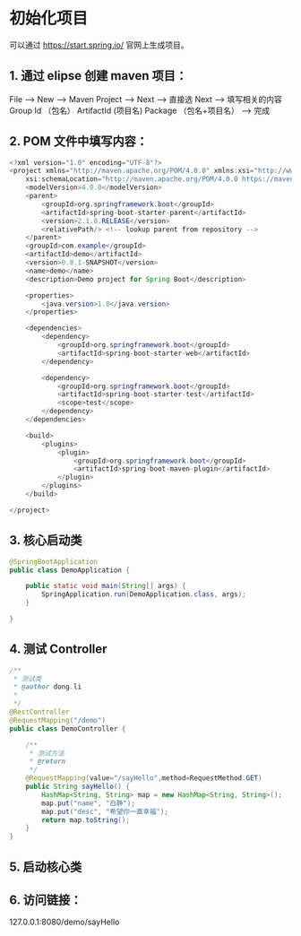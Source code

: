 # 初始化项目

可以通过 https://start.spring.io/ 官网上生成项目。

## 1. 通过 elipse 创建 maven 项目：

File --> New --> Maven Project --> Next --> 直接选 Next --> 
填写相关的内容 Group Id （包名） ArtifactId (项目名) Package （包名+项目名） --> 完成

## 2. POM 文件中填写内容：
```java
<?xml version="1.0" encoding="UTF-8"?>
<project xmlns="http://maven.apache.org/POM/4.0.0" xmlns:xsi="http://www.w3.org/2001/XMLSchema-instance"
	xsi:schemaLocation="http://maven.apache.org/POM/4.0.0 https://maven.apache.org/xsd/maven-4.0.0.xsd">
	<modelVersion>4.0.0</modelVersion>
	<parent>
		<groupId>org.springframework.boot</groupId>
		<artifactId>spring-boot-starter-parent</artifactId>
		<version>2.1.8.RELEASE</version>
		<relativePath/> <!-- lookup parent from repository -->
	</parent>
	<groupId>com.example</groupId>
	<artifactId>demo</artifactId>
	<version>0.0.1-SNAPSHOT</version>
	<name>demo</name>
	<description>Demo project for Spring Boot</description>

	<properties>
		<java.version>1.8</java.version>
	</properties>

	<dependencies>
		<dependency>
			<groupId>org.springframework.boot</groupId>
			<artifactId>spring-boot-starter-web</artifactId>
		</dependency>

		<dependency>
			<groupId>org.springframework.boot</groupId>
			<artifactId>spring-boot-starter-test</artifactId>
			<scope>test</scope>
		</dependency>
	</dependencies>

	<build>
		<plugins>
			<plugin>
				<groupId>org.springframework.boot</groupId>
				<artifactId>spring-boot-maven-plugin</artifactId>
			</plugin>
		</plugins>
	</build>

</project>

```

## 3. 核心启动类
```java
@SpringBootApplication
public class DemoApplication {

	public static void main(String[] args) {
		SpringApplication.run(DemoApplication.class, args);
	}

}
```

## 4. 测试 Controller
```java
/**
 * 测试类
 * @author dong.li
 *
 */
@RestController
@RequestMapping("/demo")
public class DemoController {

	/**
	 * 测试方法
	 * @return
	 */
	@RequestMapping(value="/sayHello",method=RequestMethod.GET)
	public String sayHello() {
		HashMap<String, String> map = new HashMap<String, String>();
		map.put("name", "白静");
		map.put("desc", "希望你一直幸福");
		return map.toString();
	}
}

```

## 5. 启动核心类

## 6. 访问链接：
127.0.0.1:8080/demo/sayHello